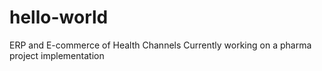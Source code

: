 # hello-world
ERP and E-commerce of Health Channels
Currently working on a pharma project implementation
